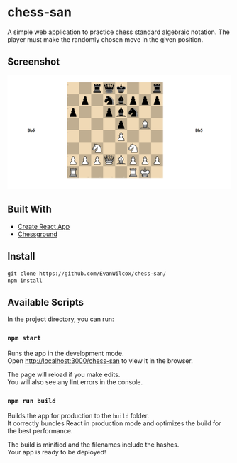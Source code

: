 <!-- 
Author: Evan Wilcox
Date: 8/9/2022
-->

# chess-san

A simple web application to practice chess standard algebraic notation. The player must make the randomly chosen move in the given position. 

## Screenshot

![Screenshot](/screenshots/screenshot.png)

## Built With

* [Create React App](https://create-react-app.dev/)
* [Chessground](https://github.com/lichess-org/chessground)

## Install

```
git clone https://github.com/EvanWilcox/chess-san/
npm install
```

## Available Scripts

In the project directory, you can run:

### `npm start`

Runs the app in the development mode.\
Open [http://localhost:3000/chess-san](http://localhost:3000) to view it in the browser.

The page will reload if you make edits.\
You will also see any lint errors in the console.


### `npm run build`

Builds the app for production to the `build` folder.\
It correctly bundles React in production mode and optimizes the build for the best performance.

The build is minified and the filenames include the hashes.\
Your app is ready to be deployed!
